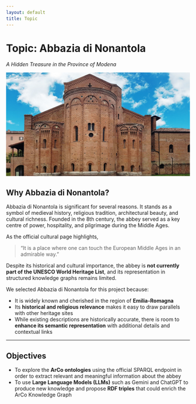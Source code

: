 ```yaml
---
layout: default
title: Topic
---
```


# Topic: Abbazia di Nonantola  
_A Hidden Treasure in the Province of Modena_

![Abbazia di Nonantola](assets/images/abbazia-di-nonantola.png)

## Why Abbazia di Nonantola?

Abbazia di Nonantola is significant for several reasons. It stands as a symbol of medieval history, religious tradition, architectural beauty, and cultural richness. Founded in the 8th century, the abbey served as a key centre of power, hospitality, and pilgrimage during the Middle Ages.

As the official cultural page highlights,  
> “It is a place where one can touch the European Middle Ages in an admirable way.”

Despite its historical and cultural importance, the abbey is **not currently part of the UNESCO World Heritage List**, and its representation in structured knowledge graphs remains limited.

We selected Abbazia di Nonantola for this project because:

- It is widely known and cherished in the region of **Emilia-Romagna**  
- Its **historical and religious relevance** makes it easy to draw parallels with other heritage sites  
- While existing descriptions are historically accurate, there is room to **enhance its semantic representation** with additional details and contextual links

---

## Objectives

- To explore the **ArCo ontologies** using the official SPARQL endpoint in order to extract relevant and meaningful information about the abbey  
- To use **Large Language Models (LLMs)** such as Gemini and ChatGPT to produce new knowledge and propose **RDF triples** that could enrich the ArCo Knowledge Graph
